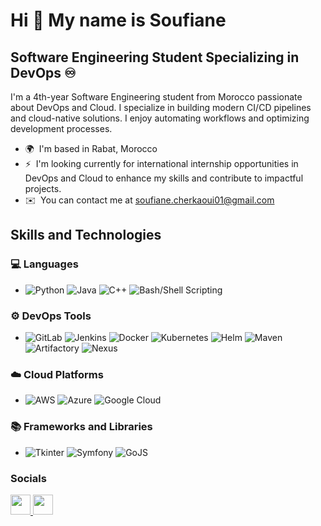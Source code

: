 Hi 👋 My name is Soufiane
=========================

Software Engineering Student Specializing in DevOps ♾
-----------------------------------------------------

I'm a 4th-year Software Engineering student from Morocco passionate about DevOps and Cloud. I specialize in building modern CI/CD pipelines and cloud-native solutions. I enjoy automating workflows and optimizing development processes.

* 🌍  I'm based in Rabat, Morocco
* ⚡  I'm looking currently for international internship opportunities in DevOps and Cloud to enhance my skills and contribute to impactful projects.
* ✉️  You can contact me at [soufiane.cherkaoui01@gmail.com](mailto:soufiane.cherkaoui01@gmail.com) 

## Skills and Technologies

### 💻 Languages
- ![Python](https://img.shields.io/badge/-Python-3776AB?logo=python&logoColor=white) ![Java](https://img.shields.io/badge/-Java-007396?logo=java&logoColor=white) ![C++](https://img.shields.io/badge/-C++-00599C?logo=c%2B%2B&logoColor=white) ![Bash/Shell Scripting](https://img.shields.io/badge/-Bash-4EAA25?logo=gnubash&logoColor=white)

### ⚙️ DevOps Tools
- ![GitLab](https://img.shields.io/badge/-GitLab-FC6D26?logo=gitlab&logoColor=white) ![Jenkins](https://img.shields.io/badge/-Jenkins-D24939?logo=jenkins&logoColor=white) ![Docker](https://img.shields.io/badge/-Docker-2496ED?logo=docker&logoColor=white) ![Kubernetes](https://img.shields.io/badge/-Kubernetes-326CE5?logo=kubernetes&logoColor=white) ![Helm](https://img.shields.io/badge/-Helm-0F1689?logo=helm&logoColor=white) ![Maven](https://img.shields.io/badge/-Maven-C71A36?logo=apachemaven&logoColor=white) ![Artifactory](https://img.shields.io/badge/-Artifactory-369535?logo=jfrog&logoColor=white) ![Nexus](https://img.shields.io/badge/-Nexus-44BDBA?logo=sonatype&logoColor=white)

### ☁️ Cloud Platforms
- ![AWS](https://img.shields.io/badge/-AWS-232F3E?logo=amazonaws&logoColor=white) ![Azure](https://img.shields.io/badge/-Azure-0078D4?logo=microsoftazure&logoColor=white) ![Google Cloud](https://img.shields.io/badge/-Google%20Cloud-4285F4?logo=googlecloud&logoColor=white)

### 📚 Frameworks and Libraries
- ![Tkinter](https://img.shields.io/badge/-Tkinter-FF6F00?logo=python&logoColor=white) ![Symfony](https://img.shields.io/badge/-Symfony-000000?logo=symfony&logoColor=white) ![GoJS](https://img.shields.io/badge/-GoJS-1D9BF0?logoColor=white)

### Socials

<p align="left"> <a href="https://www.github.com/https://github.com/soufianecherk" target="_blank" rel="noreferrer"> <picture> <source media="(prefers-color-scheme: dark)" srcset="https://raw.githubusercontent.com/danielcranney/readme-generator/main/public/icons/socials/github-dark.svg" /> <source media="(prefers-color-scheme: light)" srcset="https://raw.githubusercontent.com/danielcranney/readme-generator/main/public/icons/socials/github.svg" /> <img src="https://raw.githubusercontent.com/danielcranney/readme-generator/main/public/icons/socials/github.svg" width="32" height="32" /> </picture> </a> <a href="https://www.linkedin.com/in/https://www.linkedin.com/in/soufianecherk/" target="_blank" rel="noreferrer"> <picture> <source media="(prefers-color-scheme: dark)" srcset="https://raw.githubusercontent.com/danielcranney/readme-generator/main/public/icons/socials/linkedin-dark.svg" /> <source media="(prefers-color-scheme: light)" srcset="https://raw.githubusercontent.com/danielcranney/readme-generator/main/public/icons/socials/linkedin.svg" /> <img src="https://raw.githubusercontent.com/danielcranney/readme-generator/main/public/icons/socials/linkedin.svg" width="32" height="32" /> </picture> </a></p>

